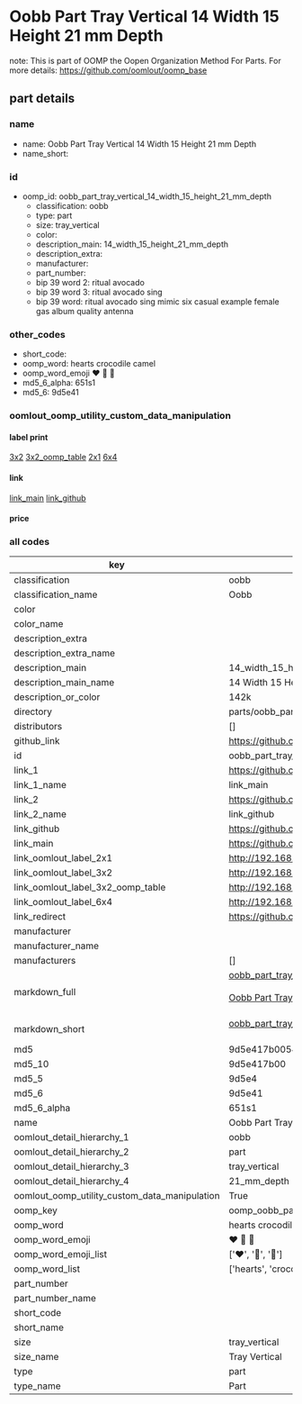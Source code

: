 # Oobb Part Tray Vertical 14 Width 15 Height 21 mm Depth  

note: This is part of OOMP the Oopen Organization Method For Parts. For more details: https://github.com/oomlout/oomp_base

##  part details
  







### name
* name: Oobb Part Tray Vertical 14 Width 15 Height 21 mm Depth
* name_short: 
### id
* oomp_id: oobb_part_tray_vertical_14_width_15_height_21_mm_depth
  * classification: oobb
  * type: part
  * size: tray_vertical
  * color: 
  * description_main: 14_width_15_height_21_mm_depth
  * description_extra: 
  * manufacturer: 
  * part_number: 
  * bip 39 word 2: ritual avocado
  * bip 39 word 3: ritual avocado sing
  * bip 39 word: ritual avocado sing mimic six casual example female gas album quality antenna

### other_codes
* short_code: 
* oomp_word: hearts crocodile camel
* oomp_word_emoji :hearts: :crocodile: :camel:
* md5_6_alpha: 651s1
* md5_6: 9d5e41






### oomlout_oomp_utility_custom_data_manipulation
#### label print
[3x2](http://192.168.1.245:1112/?label=oomp%20651s1)
[3x2_oomp_table](http://192.168.1.108:1112/?label=oomp%20651s1)
[2x1](http://192.168.1.242:1112/?label=oomp%20651s1)
[6x4](http://192.168.1.55:1112/?label=oomp%20651s1)    

#### link

[link_main](https://github.com/oomlout/oomlout_oomp_version_1_messy/tree/main/parts/oobb_part_tray_vertical_14_width_15_height_21_mm_depth) [link_github](https://github.com/oomlout/oomlout_oomp_version_1_messy/tree/main/parts/oobb_part_tray_vertical_14_width_15_height_21_mm_depth)                             

#### price







### all codes 
| key | value |  
| --- | --- |  
| classification | oobb |  
| classification_name | Oobb |  
| color |  |  
| color_name |  |  
| description_extra |  |  
| description_extra_name |  |  
| description_main | 14_width_15_height_21_mm_depth |  
| description_main_name | 14 Width 15 Height 21 mm Depth |  
| description_or_color | 142k |  
| directory | parts/oobb_part_tray_vertical_14_width_15_height_21_mm_depth |  
| distributors | [] |  
| github_link | https://github.com/oomlout/oomlout_oomp_part_src/tree/main/parts/oobb_part_tray_vertical_14_width_15_height_21_mm_depth |  
| id | oobb_part_tray_vertical_14_width_15_height_21_mm_depth |  
| link_1 | https://github.com/oomlout/oomlout_oomp_version_1_messy/tree/main/parts/oobb_part_tray_vertical_14_width_15_height_21_mm_depth |  
| link_1_name | link_main |  
| link_2 | https://github.com/oomlout/oomlout_oomp_version_1_messy/tree/main/parts/oobb_part_tray_vertical_14_width_15_height_21_mm_depth |  
| link_2_name | link_github |  
| link_github | https://github.com/oomlout/oomlout_oomp_version_1_messy/tree/main/parts/oobb_part_tray_vertical_14_width_15_height_21_mm_depth |  
| link_main | https://github.com/oomlout/oomlout_oomp_version_1_messy/tree/main/parts/oobb_part_tray_vertical_14_width_15_height_21_mm_depth |  
| link_oomlout_label_2x1 | http://192.168.1.242:1112/?label=oomp%20651s1 |  
| link_oomlout_label_3x2 | http://192.168.1.245:1112/?label=oomp%20651s1 |  
| link_oomlout_label_3x2_oomp_table | http://192.168.1.108:1112/?label=oomp%20651s1 |  
| link_oomlout_label_6x4 | http://192.168.1.55:1112/?label=oomp%20651s1 |  
| link_redirect | https://github.com/oomlout/oomlout_oomp_version_1_messy/tree/main/parts/oobb_part_tray_vertical_14_width_15_height_21_mm_depth |  
| manufacturer |  |  
| manufacturer_name |  |  
| manufacturers | [] |  
| markdown_full | [oobb_part_tray_vertical_14_width_15_height_21_mm_depth](none)<br>[](none)<br>[Oobb Part Tray Vertical 14 Width 15 Height 21 Mm Depth](none)<br><br> |  
| markdown_short | [oobb_part_tray_vertical_14_width_15_height_21_mm_depth](none)<br><br> |  
| md5 | 9d5e417b0054e9cc8ee4e8cd9283fdd4 |  
| md5_10 | 9d5e417b00 |  
| md5_5 | 9d5e4 |  
| md5_6 | 9d5e41 |  
| md5_6_alpha | 651s1 |  
| name | Oobb Part Tray Vertical 14 Width 15 Height 21 mm Depth |  
| oomlout_detail_hierarchy_1 | oobb |  
| oomlout_detail_hierarchy_2 | part |  
| oomlout_detail_hierarchy_3 | tray_vertical |  
| oomlout_detail_hierarchy_4 | 21_mm_depth |  
| oomlout_oomp_utility_custom_data_manipulation | True |  
| oomp_key | oomp_oobb_part_tray_vertical_14_width_15_height_21_mm_depth |  
| oomp_word | hearts crocodile camel |  
| oomp_word_emoji | :hearts: :crocodile: :camel: |  
| oomp_word_emoji_list | [':hearts:', ':crocodile:', ':camel:'] |  
| oomp_word_list | ['hearts', 'crocodile', 'camel'] |  
| part_number |  |  
| part_number_name |  |  
| short_code |  |  
| short_name |  |  
| size | tray_vertical |  
| size_name | Tray Vertical |  
| type | part |  
| type_name | Part |  
